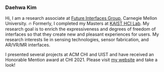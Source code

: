 ﻿### Daehwa Kim
 
Hi, I am a research associate at [Future Interfaces Group](http://figlab.com/), Carnegie Mellon University. :fire: Formerly, I completed my Masters at [KAIST HCI Lab](https://hcil.kaist.ac.kr/). My research goal is to enrich the expressiveness and degrees of freedom of interfaces so that they create new and pleasant experiences for users. My research interests lie in sensing technologies, sensor fabrication, and AR/VR/MR interfaces.

I presented several projects at ACM CHI and UIST and have received an Honorable Mention award at CHI 2021. Please visit [my website](https://daehwa.github.io/) and take a look!
